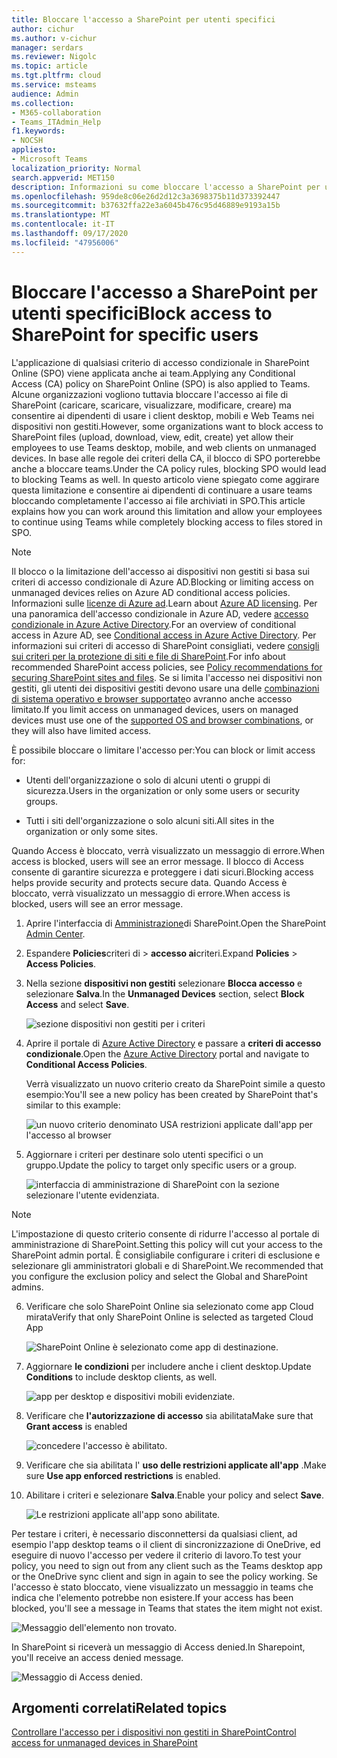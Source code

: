 ```yaml
---
title: Bloccare l'accesso a SharePoint per utenti specifici
author: cichur
ms.author: v-cichur
manager: serdars
ms.reviewer: Nigolc
ms.topic: article
ms.tgt.pltfrm: cloud
ms.service: msteams
audience: Admin
ms.collection:
- M365-collaboration
- Teams_ITAdmin_Help
f1.keywords:
- NOCSH
appliesto:
- Microsoft Teams
localization_priority: Normal
search.appverid: MET150
description: Informazioni su come bloccare l'accesso a SharePoint per utenti specifici
ms.openlocfilehash: 959de8c06e26d2d12c3a3698375b11d373392447
ms.sourcegitcommit: b37632ffa22e3a6045b476c95d46889e9193a15b
ms.translationtype: MT
ms.contentlocale: it-IT
ms.lasthandoff: 09/17/2020
ms.locfileid: "47956006"
---
```

# <a name="block-access-to-sharepoint-for-specific-users"></a><span data-ttu-id="c0d4c-103">Bloccare l'accesso a SharePoint per utenti specifici</span><span class="sxs-lookup"><span data-stu-id="c0d4c-103">Block access to SharePoint for specific users</span></span>

<span data-ttu-id="c0d4c-104">L'applicazione di qualsiasi criterio di accesso condizionale in SharePoint Online (SPO) viene applicata anche ai team.</span><span class="sxs-lookup"><span data-stu-id="c0d4c-104">Applying any Conditional Access (CA) policy on SharePoint Online (SPO) is also applied to Teams.</span></span> <span data-ttu-id="c0d4c-105">Alcune organizzazioni vogliono tuttavia bloccare l'accesso ai file di SharePoint (caricare, scaricare, visualizzare, modificare, creare) ma consentire ai dipendenti di usare i client desktop, mobili e Web Teams nei dispositivi non gestiti.</span><span class="sxs-lookup"><span data-stu-id="c0d4c-105">However, some organizations want to block access to SharePoint files (upload, download, view, edit, create) yet allow their employees to use Teams desktop, mobile, and web clients on unmanaged devices.</span></span> <span data-ttu-id="c0d4c-106">In base alle regole dei criteri della CA, il blocco di SPO porterebbe anche a bloccare teams.</span><span class="sxs-lookup"><span data-stu-id="c0d4c-106">Under the CA policy rules, blocking SPO would lead to blocking Teams as well.</span></span> <span data-ttu-id="c0d4c-107">In questo articolo viene spiegato come aggirare questa limitazione e consentire ai dipendenti di continuare a usare teams bloccando completamente l'accesso ai file archiviati in SPO.</span><span class="sxs-lookup"><span data-stu-id="c0d4c-107">This article explains how you can work around this limitation and allow your employees to continue using Teams while completely blocking access to files stored in SPO.</span></span>

> [!Note]
> <span data-ttu-id="c0d4c-108">Il blocco o la limitazione dell'accesso ai dispositivi non gestiti si basa sui criteri di accesso condizionale di Azure AD.</span><span class="sxs-lookup"><span data-stu-id="c0d4c-108">Blocking or limiting access on unmanaged devices relies on Azure AD conditional access policies.</span></span> <span data-ttu-id="c0d4c-109">Informazioni sulle [licenze di Azure ad](https://azure.microsoft.com/pricing/details/active-directory/).</span><span class="sxs-lookup"><span data-stu-id="c0d4c-109">Learn about [Azure AD licensing](https://azure.microsoft.com/pricing/details/active-directory/).</span></span> <span data-ttu-id="c0d4c-110">Per una panoramica dell'accesso condizionale in Azure AD, vedere [accesso condizionale in Azure Active Directory](https://docs.microsoft.com/azure/active-directory/conditional-access/overview).</span><span class="sxs-lookup"><span data-stu-id="c0d4c-110">For an overview of conditional access in Azure AD, see [Conditional access in Azure Active Directory](https://docs.microsoft.com/azure/active-directory/conditional-access/overview).</span></span> <span data-ttu-id="c0d4c-111">Per informazioni sui criteri di accesso di SharePoint consigliati, vedere [consigli sui criteri per la protezione di siti e file di SharePoint](https://docs.microsoft.com/microsoft-365/enterprise/sharepoint-file-access-policies).</span><span class="sxs-lookup"><span data-stu-id="c0d4c-111">For info about recommended SharePoint access policies, see [Policy recommendations for securing SharePoint sites and files](https://docs.microsoft.com/microsoft-365/enterprise/sharepoint-file-access-policies).</span></span> <span data-ttu-id="c0d4c-112">Se si limita l'accesso nei dispositivi non gestiti, gli utenti dei dispositivi gestiti devono usare una delle [combinazioni di sistema operativo e browser supportate](https://docs.microsoft.com/azure/active-directory/conditional-access/technical-reference#client-apps-condition)o avranno anche accesso limitato.</span><span class="sxs-lookup"><span data-stu-id="c0d4c-112">If you limit access on unmanaged devices, users on managed devices must use one of the [supported OS and browser combinations](https://docs.microsoft.com/azure/active-directory/conditional-access/technical-reference#client-apps-condition), or they will also have limited access.</span></span>

<span data-ttu-id="c0d4c-113">È possibile bloccare o limitare l'accesso per:</span><span class="sxs-lookup"><span data-stu-id="c0d4c-113">You can block or limit access for:</span></span>

- <span data-ttu-id="c0d4c-114">Utenti dell'organizzazione o solo di alcuni utenti o gruppi di sicurezza.</span><span class="sxs-lookup"><span data-stu-id="c0d4c-114">Users in the organization or only some users or security groups.</span></span>

- <span data-ttu-id="c0d4c-115">Tutti i siti dell'organizzazione o solo alcuni siti.</span><span class="sxs-lookup"><span data-stu-id="c0d4c-115">All sites in the organization or only some sites.</span></span>

<span data-ttu-id="c0d4c-116">Quando Access è bloccato, verrà visualizzato un messaggio di errore.</span><span class="sxs-lookup"><span data-stu-id="c0d4c-116">When access is blocked, users will see an error message.</span></span> <span data-ttu-id="c0d4c-117">Il blocco di Access consente di garantire sicurezza e proteggere i dati sicuri.</span><span class="sxs-lookup"><span data-stu-id="c0d4c-117">Blocking access helps provide security and protects secure data.</span></span> <span data-ttu-id="c0d4c-118">Quando Access è bloccato, verrà visualizzato un messaggio di errore.</span><span class="sxs-lookup"><span data-stu-id="c0d4c-118">When access is blocked, users will see an error message.</span></span>

1. <span data-ttu-id="c0d4c-119">Aprire l'interfaccia di [Amministrazione](https://admin.microsoft.com/sharepoint?page=accessControl&modern=true)di SharePoint.</span><span class="sxs-lookup"><span data-stu-id="c0d4c-119">Open the SharePoint [Admin Center](https://admin.microsoft.com/sharepoint?page=accessControl&modern=true).</span></span>

2. <span data-ttu-id="c0d4c-120">Espandere **Policies**criteri di  >  **accesso ai**criteri.</span><span class="sxs-lookup"><span data-stu-id="c0d4c-120">Expand **Policies** > **Access Policies**.</span></span>

3. <span data-ttu-id="c0d4c-121">Nella sezione **dispositivi non gestiti** selezionare **Blocca accesso** e selezionare **Salva**.</span><span class="sxs-lookup"><span data-stu-id="c0d4c-121">In the **Unmanaged Devices** section,  select **Block Access** and select **Save**.</span></span>

   ![sezione dispositivi non gestiti per i criteri](media/no-sharepoint-access1.png)

4. <span data-ttu-id="c0d4c-123">Aprire il portale di [Azure Active Directory](https://portal.azure.com/#blade/Microsoft_AAD_IAM/ConditionalAccessBlade/Policies) e passare a **criteri di accesso condizionale**.</span><span class="sxs-lookup"><span data-stu-id="c0d4c-123">Open the [Azure Active Directory](https://portal.azure.com/#blade/Microsoft_AAD_IAM/ConditionalAccessBlade/Policies) portal and navigate to **Conditional Access Policies**.</span></span>

    <span data-ttu-id="c0d4c-124">Verrà visualizzato un nuovo criterio creato da SharePoint simile a questo esempio:</span><span class="sxs-lookup"><span data-stu-id="c0d4c-124">You'll see a new policy has been created by SharePoint that's similar to this example:</span></span>

    ![un nuovo criterio denominato USA restrizioni applicate dall'app per l'accesso al browser](media/no-sharepoint-access2.png)

5. <span data-ttu-id="c0d4c-126">Aggiornare i criteri per destinare solo utenti specifici o un gruppo.</span><span class="sxs-lookup"><span data-stu-id="c0d4c-126">Update the policy to target only specific users or a group.</span></span>

    ![interfaccia di amministrazione di SharePoint con la sezione selezionare l'utente evidenziata.](media/no-sharepoint-access2b.png)

  > [!Note]
> <span data-ttu-id="c0d4c-128">L'impostazione di questo criterio consente di ridurre l'accesso al portale di amministrazione di SharePoint.</span><span class="sxs-lookup"><span data-stu-id="c0d4c-128">Setting this policy will cut your access to the SharePoint admin portal.</span></span> <span data-ttu-id="c0d4c-129">È consigliabile configurare i criteri di esclusione e selezionare gli amministratori globali e di SharePoint.</span><span class="sxs-lookup"><span data-stu-id="c0d4c-129">We recommended that you configure the exclusion policy and select the Global and SharePoint admins.</span></span>

6. <span data-ttu-id="c0d4c-130">Verificare che solo SharePoint Online sia selezionato come app Cloud mirata</span><span class="sxs-lookup"><span data-stu-id="c0d4c-130">Verify that only SharePoint Online is selected as targeted Cloud App</span></span>

    ![SharePoint Online è selezionato come app di destinazione.](media/no-sharepoint-access3.png)

7. <span data-ttu-id="c0d4c-132">Aggiornare **le condizioni** per includere anche i client desktop.</span><span class="sxs-lookup"><span data-stu-id="c0d4c-132">Update **Conditions** to include desktop clients, as well.</span></span>

    ![app per desktop e dispositivi mobili evidenziate.](media/no-sharepoint-access4.png)

8. <span data-ttu-id="c0d4c-134">Verificare che **l'autorizzazione di accesso** sia abilitata</span><span class="sxs-lookup"><span data-stu-id="c0d4c-134">Make sure that **Grant access** is enabled</span></span>

    ![concedere l'accesso è abilitato.](media/no-sharepoint-access5.png)

9. <span data-ttu-id="c0d4c-136">Verificare che sia abilitata l' **uso delle restrizioni applicate all'app** .</span><span class="sxs-lookup"><span data-stu-id="c0d4c-136">Make sure **Use app enforced restrictions** is enabled.</span></span>

10. <span data-ttu-id="c0d4c-137">Abilitare i criteri e selezionare **Salva**.</span><span class="sxs-lookup"><span data-stu-id="c0d4c-137">Enable your policy and select **Save**.</span></span>

    ![Le restrizioni applicate all'app sono abilitate.](media/no-sharepoint-access6.png)

<span data-ttu-id="c0d4c-139">Per testare i criteri, è necessario disconnettersi da qualsiasi client, ad esempio l'app desktop teams o il client di sincronizzazione di OneDrive, ed eseguire di nuovo l'accesso per vedere il criterio di lavoro.</span><span class="sxs-lookup"><span data-stu-id="c0d4c-139">To test your policy, you need to sign out from any client such as the Teams desktop app or the OneDrive sync client and sign in again to see the policy working.</span></span> <span data-ttu-id="c0d4c-140">Se l'accesso è stato bloccato, viene visualizzato un messaggio in teams che indica che l'elemento potrebbe non esistere.</span><span class="sxs-lookup"><span data-stu-id="c0d4c-140">If your access has been blocked, you'll see a message in Teams that states the item might not exist.</span></span>

 ![Messaggio dell'elemento non trovato.](media/access-denied-sharepoint.png)

<span data-ttu-id="c0d4c-142">In SharePoint si riceverà un messaggio di Access denied.</span><span class="sxs-lookup"><span data-stu-id="c0d4c-142">In Sharepoint, you'll receive an access denied message.</span></span> 

![Messaggio di Access denied.](media/blocked-access-warning.png)

## <a name="related-topics"></a><span data-ttu-id="c0d4c-144">Argomenti correlati</span><span class="sxs-lookup"><span data-stu-id="c0d4c-144">Related topics</span></span>

[<span data-ttu-id="c0d4c-145">Controllare l'accesso per i dispositivi non gestiti in SharePoint</span><span class="sxs-lookup"><span data-stu-id="c0d4c-145">Control access for unmanaged devices in SharePoint</span></span>](https://docs.microsoft.com/sharepoint/control-access-from-unmanaged-devices)
